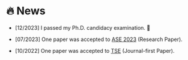 # 🔥 News

* [12/2023] I passed my Ph.D. candidacy examination. 🎉

* [07/2023] One paper was accepted to [ASE 2023](https://conf.researchr.org/home/ase-2023) (Research Paper).

* [10/2022] One paper was accepted to [TSE](https://ieeexplore.ieee.org/xpl/RecentIssue.jsp?punumber=32) (Journal-first Paper).
